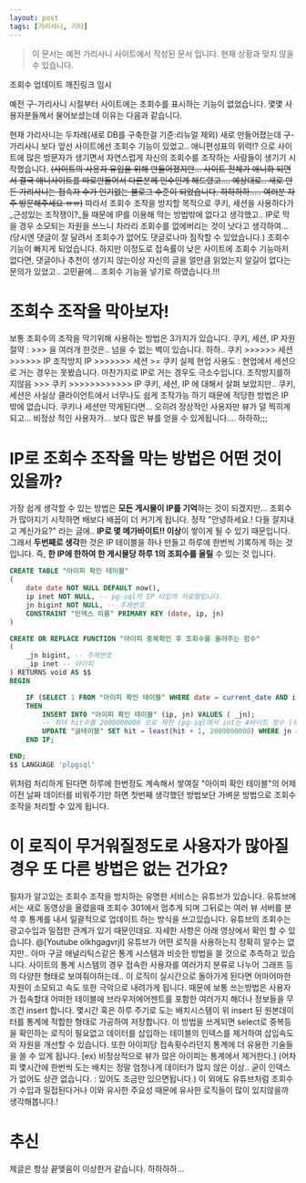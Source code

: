 ```yaml
---
layout: post
tags: [가리사니, 기타]
---
```


> 이 문서는 예전 가리사니 사이트에서 작성된 문서 입니다.
현재 상황과 맞지 않을 수 있습니다.


조회수 업데이트
깨진링크 임시

예전 구-가리사니 시절부터 사이트에는 조회수를 표시하는 기능이 없었습니다.
몇몇 사용자분들께서 물어보셨는데 이유는 다음과 같습니다.

현재 가리사니는 두차례(새로 DB를 구축한걸 기준:리뉴얼 제외) 새로 만들어졌는데 구-가리사니 보다 앞선 사이트에선 조회수 기능이 있었고.. 애니편성표의 위력!? 으로 사이트에 많은 방문자가 생기면서 자연스럽게 자신의 조회수를 조작하는 사람들이 생기기 시작했습니다.
~~(사이트의 사용자 유입을 위해 만들어졌지만... 사이트 전체가 애니화 되면서 결국 애니사이트를 따로만들어서 다른분께 인수인계 해드렸고.... 예상대로.. 새로 만든 가리사니는 접속자 수가 인기없는 블로그 수준이 되었습니다. 하하하하..... 여러분 자주 방문해주세요 ㅠㅠ)~~
따라서 조회수 조작을 방지할 목적으로 쿠키, 세션을 사용하다가 _근성있는 조작쟁이?_들 때문에 IP를 이용해 막는 방법밖에 없다고 생각했고.. IP로 막을 경우 소모되는 자원을 쓰느니 차라리 조회수를 없에버리는 것이 낫다고 생각하여... (당시엔 댓글이 잘 달려서 조회수가 없어도 댓글로나마 짐작할 수 있었습니다.) 조회수 기능이 빠지게 되었습니다.
하지만 이정도로 접속률이 낮은 사이트에 조회수 기능마저 없다면, 댓글이나 추천이 생기지 않는이상 자신의 글을 얼만큼 읽었는지 알길이 없다는 문의가 있었고.. 고민끝에... 조회수 기능을 넣기로 하였습니다.!!!



# 조회수 조작을 막아보자!
보통 조회수의 조작을 막기위해 사용하는 방법은 3가지가 있습니다.
쿠키, 세션, IP
자원절약 : >>> 을 여러개 한것은.. 넘을 수 없는 벽이 있습니다. 하하..
쿠키 >>>>>> 세션 >>>>>> IP
조작방지
IP >>>>>>> 세션 >= 쿠키
실제 현업 사용도 : 현업에서 세션으로 거는 경우는 못봤습니다. 마찬가지로 IP로 거는 경우도 극소수입니다.
조작방지를하지않음 >>> 쿠키 >>>>>>>>>>>> IP
쿠키, 세션, IP 에 대해서 살펴 보았지만.. 쿠키, 세션은 사실상 클라이언트에서 너무나도 쉽게 조작가능 하기 때문에 적당한 방법은 IP 밖에 없습니다.
쿠키나 세션만 막게된다면... 오히려 정상적인 사용자만 뷰가 덜 찍히게 되고... 비정상 적인 사용자가... 보다 많은 뷰를 얻을 수 있게됩니다.... 하하하;;;



# IP로 조회수 조작을 막는 방법은 어떤 것이 있을까?
가장 쉽게 생각할 수 있는 방법은 **모든 게시물이 IP를 기억**하는 것이 되겠지만... 조회수가 많아지기 시작하면 배보다 배꼽이 더 커기게 됩니다. 정작 "안녕하세요.! 다들 잘지내고 계신가요?" 라는 글에.. **IP로 몇 메가바이트!! 이상**이 쌓이게 될 수 있기 때문입니다.
그래서 **두번째로 생각**한 것은 IP 테이블을 하나 만들고 하루에 한번씩 기록하게 하는 것 입니다.
즉, **한 IP에 한하여 한 게시물당 하루 1의 조회수를 올릴** 수 있는 것 입니다.
``` sql
CREATE TABLE "아이피 확인 테이블"
(
	date date NOT NULL DEFAULT now(),
	ip inet NOT NULL, -- pg-sql의 IP 타입의 자료형입니다.
	jn bigint NOT NULL, -- 주제번호
	CONSTRAINT "인덱스 이름" PRIMARY KEY (date, ip, jn)
)
```
``` sql
CREATE OR REPLACE FUNCTION "아이피 중복확인 후 조회수를 올려주는 함수"
(
	_jn bigint, -- 주제번호
	_ip inet -- 아이피
) RETURNS void AS $$
BEGIN

	IF (SELECT 1 FROM "아이피 확인 테이블" WHERE date = current_date AND ip = _ip AND _jn = jn LIMIT 1) IS NULL
	THEN
		INSERT INTO "아이피 확인 테이블" (ip, jn) VALUES ( _jn);
		-- 최대 hit수를 2000000000 으로 제한 (pg-sql에서 int는 4바이트 정수 (부호있음) 이다.)
		UPDATE "글테이블" SET hit = least(hit + 1, 2000000000) WHERE jn = _jn;
	END IF;

END;
$$ LANGUAGE 'plpgsql'
```
위처럼 처리하게 된다면 하루에 한번정도 계속해서 쌓여질 "아이피 확인 테이블"의 어제 이전 날짜 데이터를 비워주기만 하면 첫번째 생각했던 방법보단 가벼운 방법으로 조회수 조작을 처리할 수 있게 됩니다.


# 이 로직이 무거워질정도로 사용자가 많아질 경우 또 다른 방법은 없는 건가요?
필자가 알고있는 조회수 조작을 방지하는 유명한 서비스는 유튜브가 있습니다.
유튜브에서는 새로 동영상을 올렸을때 조회수 301에서 멈추게 되며 그뒤로는 여러 뷰 서버를 분석 후 통계를 내서 일괄적으로 업데이트 하는 방식을 쓰고있습니다.
유튜브의 조회수는 광고수입과 밀접한 관계가 있기 때문인데요. 자세한 사항은 아래 영상에서 확인 할 수 있습니다.
@[Youtube oIkhgagvrjI]
유튜브가 어떤 로직을 사용하는지 정확히 알수는 없지만.. 아마 구글 애널리틱스같은 통계 시스템과 비슷한 방법을 쓸 것으로 추측하고 있습니다.
사이트의 통계 시스템의 경우 접속한 사용자를 여러가지 분류로 나누어 그래프 등의 다양한 형태로 보여줘야하는데.. 이 로직이 실시간으로 돌아가게 된다면 어마어마한 자원이 소모되고 속도 또한 극악으로 내려가게 됩니다.
때문에 보통 쓰는방법은 사용자가 접속할대 어떠한 테이블에 브라우저에어젠트를 포함한 여러가지 해더나 정보들을 무조건 insert 합니다.
몇시간 혹은 하루 주기로 도는 배치시스템이 위 insert 된 원본데이터를 통계에 적합한 형태로 가공하여 저장합니다.
이 방법을 쓰게되면 select로 중복등을 확인하는 로직이 필요없고 데이터를 삽입하는 테이블의 인덱스를 제거하여 삽입속도와 자원을 개선할 수 있습니다.
또한 아이피당 접속횟수라던지 통계에 더 유용한 기술들을 쓸 수 있게 됩니다. [ex) 비정상적으로 뷰가 많은 아이피는 통계에서 제거한다.]
(어차피 몇시간에 한번씩 도는 배치는 정말 엄청나게 데이터가 많지 않은 이상.. 굳이 인덱스가 없어도 상관 없습니다. : 있어도 조금만 있으면됩니다.)
이 외에도 유튜브처럼 조회수가 수입과 밀접된다거나 이와 유사한 주요성 때문에 유사한 로직들이 많이 있지않을까 생각해봅니다.!



# 추신
제글은 항상 끝맺음이 이상한거 같습니다. 하하하하...